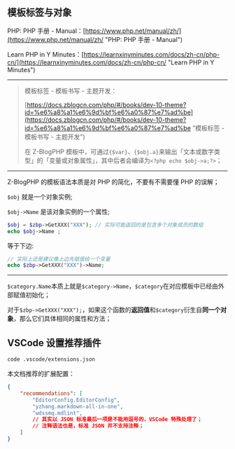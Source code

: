 
## 模板标签与对象

PHP: PHP 手册 - Manual：[https://www.php.net/manual/zh/](https://www.php.net/manual/zh/ "PHP: PHP 手册 - Manual")

Learn PHP in Y Minutes：[https://learnxinyminutes.com/docs/zh-cn/php-cn/](https://learnxinyminutes.com/docs/zh-cn/php-cn/ "Learn PHP in Y Minutes")

-----

> 模板标签 - 模板书写 - 主题开发：
>
> [https://docs.zblogcn.com/php/#/books/dev-10-theme?id=%e6%a8%a1%e6%9d%bf%e6%a0%87%e7%ad%be](https://docs.zblogcn.com/php/#/books/dev-10-theme?id=%e6%a8%a1%e6%9d%bf%e6%a0%87%e7%ad%be "模板标签 - 模板书写 - 主题开发")
>
> 在 Z-BlogPHP 模板中，可通过`{$var}`、`{$obj.a}`来输出「文本或数字类型」的「变量或对象属性」，其中后者会编译为`<?php echo $obj->a;?>`；

-----

Z-BlogPHP 的模板语法本质是对 PHP 的简化，不要有不需要懂 PHP 的误解；

`$obj` 就是一个对象实例;

`$obj->Name` 是该对象实例的一个属性;

```php
$obj = $zbp->GetXXX("XXX"); // 实际可能返回的是包含多个对象成员的数组
echo $obj->Name ;
```

等于下边:

```php
// 实际上还是建议像上边先赋值给一个变量
echo $zbp->GetXXX("XXX")->Name;
```

--------

`$category.Name`本质上就是`$category->Name`，`$category`在对应模板中已经由外部赋值初始化；

对于`$zbp->GetXXX("XXX");`，如果这个函数的**返回值**和`$category`衍生自**同一个对象**，那么它们具体相同的属性和方法；


<!-- ============================ -->

## VSCode 设置推荐插件


```bash
code .vscode/extensions.json

```

本文档推荐的扩展配置：

```json
{
    "recommendations": [
        "EditorConfig.EditorConfig",
        "yzhang.markdown-all-in-one",
        "wdssmq.mdlint",
        // 其实以 JSON 标准最后一项是不能用逗号的，VSCode 特殊处理了；
        // 注释语法也是，标准 JSON 并不支持注释；
    ]
}
```
